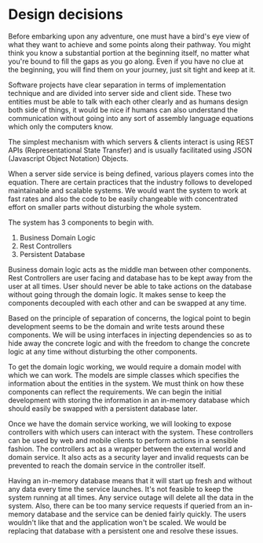 # Design decisions

Before embarking upon any adventure, one must have a bird's eye view of what they want to achieve and some points along their pathway. You might think you know a substantial portion at the beginning itself, no matter what you're bound to fill the gaps as you go along. Even if you have no clue at the beginning, you will find them on your journey, just sit tight and keep at it.

Software projects have clear separation in terms of implementation technique and are divided into server side and client side. These two entities must be able to talk with each other clearly and as humans design both side of things, it would be nice if humans can also understand the communication without going into any sort of assembly language equations which only the computers know.

The simplest mechanism with which servers & clients interact is using REST APIs \(Representational State Transfer\) and is usually facilitated using JSON \(Javascript Object Notation\) Objects.

When a server side service is being defined, various players comes into the equation. There are certain practices that the industry follows to developed maintainable and scalable systems. We would want the system to work at fast rates and also the code to be easily changeable with concentrated effort on smaller parts without disturbing the whole system. 

The system has 3 components to begin with.

1. Business Domain Logic
2. Rest Controllers
3. Persistent Database

Business domain logic acts as the middle man between other components. Rest Controllers are user facing and database has to be kept away from the user at all times. User should never be able to take actions on the database without going through the domain logic. It makes sense to keep the components decoupled with each other and can be swapped at any time. 

Based on the principle of separation of concerns, the logical point to begin development seems to be the domain and write tests around these components. We will be using interfaces in injecting dependencies so as to hide away the concrete logic and with the freedom to change the concrete logic at any time without disturbing the other components.

To get the domain logic working, we would require a domain model with which we can work. The models are simple classes which specifies the information about the entities in the system. We must think on how these components can reflect the requirements. We can begin the initial development with storing the information in an in-memory database which should easily be swapped with a persistent database later.

Once we have the domain service working, we will looking to expose controllers with which users can interact with the system. These controllers can be used by web and mobile clients to perform actions in a sensible fashion. The controllers act as a wrapper between the external world and domain service. It also acts as a security layer and invalid requests can be prevented to reach the domain service in the controller itself.

Having an in-memory database means that it will start up fresh and without any data every time the service launches. It's not feasible to keep the system running at all times. Any service outage will delete all the data in the system. Also, there can be too many service requests if queried from an in-memory database and the service can be denied fairly quickly. The users wouldn't like that and the application won't be scaled. We would be replacing that database with a persistent one and resolve these issues.
